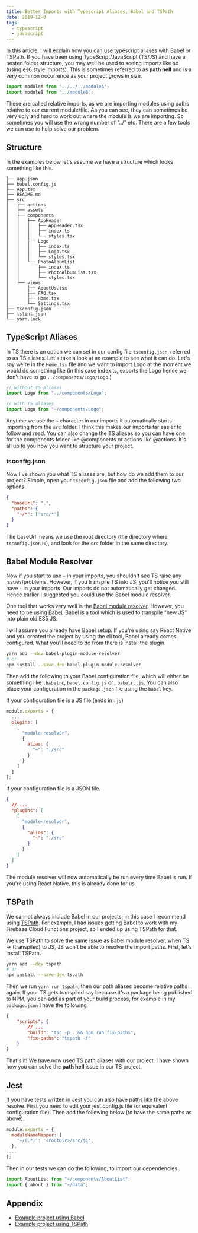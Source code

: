 ```yaml
---
title: Better Imports with Typescript Aliases, Babel and TSPath
date: 2019-12-0
tags:
  - typescript
  - javascript
---
```

In this article, I will explain how you can use typescript aliases with Babel or TSPath.
If you have been using TypeScript/JavaScript (TS/JS) and have a nested folder structure,
you may well be used to seeing imports like so (using es6 style imports). This is sometimes
referred to as **path hell** and is a very common occurrence as your project grows in size.

```js
import moduleA from "../../../moduleA";
import moduleB from "../moduleB";
```

These are called relative imports, as we are importing modules using paths relative
to our current module/file. As you can see, they can sometimes be very ugly and hard to work out
where the module is we are importing. So sometimes you will use the wrong number of "../" etc.
There are a few tools we can use to help solve our problem.

## Structure

In the examples below let's assume we have a structure which looks something like this.

```text
├── app.json
├── babel.config.js
├── App.tsx
├── README.md
├── src
│   ├── actions
│   ├── assets
│   ├── components
│   │   ├── AppHeader
│   │   │   ├── AppHeader.tsx
│   │   │   ├── index.ts
│   │   │   └── styles.tsx
│   │   ├── Logo
│   │   │   ├── index.ts
│   │   │   ├── Logo.tsx
│   │   │   └── styles.tsx
│   │   └── PhotoAlbumList
│   │       ├── index.ts
│   │       ├── PhotoAlbumList.tsx
│   │       └── styles.tsx
│   └── views
│       ├── AboutUs.tsx
│       ├── FAQ.tsx
│       ├── Home.tsx
│       └── Settings.tsx
├── tsconfig.json
├── tslint.json
└── yarn.lock
```

## TypeScript Aliases

In TS there is an option we can set in our config file `tsconfig.json`, referred to as TS aliases.
Let's take a look at an example to see what it can do. Let's say we're in the `Home.tsx` file and we want
to import Logo at the moment we would do something like (in this case index.ts, exports the Logo hence
we don't have to go `../components/Logo/Logo`.)

```js
// without TS aliases
import Logo from "../components/Logo";

// with TS aliases
import Logo from "~/components/Logo";
```

Anytime we use the `~` character in our imports it automatically starts importing from the `src` folder.
I think this makes our imports far easier to follow and read. You can also change the TS aliases
so you can have one for the components folder like @components or actions like @actions. It's all up to you how
you want to structure your project.

### tsconfig.json

Now I've shown you what TS aliases are, but how do we add them to our project? Simple, open your `tsconfig.json` file and
add the following two options

```json
{
  "baseUrl": ".",
  "paths": {
    "~/*": ["src/*"]
  }
}
```

The baseUrl means we use the root directory (the directory where `tsconfig.json` is), and look for the `src` folder in the
same directory.

## Babel Module Resolver

Now if you start to use `~` in your imports, you shouldn't see TS raise any issues/problems. However, if you
transpile TS into JS, you'll notice you still have `~` in your imports. Our imports do not automatically get changed.
Hence earlier I suggested you could use the Babel module resolver.

One tool that works very well is the [Babel module resolver](https://github.com/tleunen/babel-plugin-module-resolver). However,
you need to be using [Babel](https://babeljs.io/), Babel is a tool which is used to transpile "new JS"
into plain old ES5 JS.

I will assume you already have Babel setup. If you're using say React Native and you created the project by using the cli tool, Babel
already comes configured. What you'll need to do from there is install the plugin.

```bash
yarn add --dev babel-plugin-module-resolver
# or
npm install --save-dev babel-plugin-module-resolver
```

Then add the following to your Babel configuration file, which will either be something like `.babelrc`, `babel.config.js` or `.babelrc.js`.
You can also place your configuration in the `package.json` file using the `babel` key.

If your configuration file is a JS file (ends in `.js`)

```js
module.exports = {
  ...
  plugins: [
    [
      "module-resolver",
      {
        alias: {
          "~": "./src"
        }
      }
    ]
  ]
};
```

If your configuration file is a JSON file.

```json
{
  // ...
  "plugins": [
    [
      "module-resolver",
      {
        "alias": {
          "~": "./src"
        }
      }
    ]
  ]
}
```

The module resolver will now automatically be run every time Babel is run. If you're using React Native,
this is already done for us.

## TSPath

We cannot always include Babel in our projects, in this case I recommend using
[TSPath](https://www.npmjs.com/package/tspath). For example, I had issues getting Babel
to work with my Firebase Cloud Functions project, so I ended up using TSPath for that.

We use TSPath to solve the same issue as Babel module resolver, when TS -> (transpiled) to JS, JS
won't be able to resolve the import paths. First, let's install TSPath.

```bash
yarn add --dev tspath
# or
npm install --save-dev tspath
```

Then we run `yarn run tspath`, then our path aliases become relative paths again.
If your TS gets transpiled say because it's a package being published to NPM, you can add as part
of your build process, for example in my `package.json` I have the following

```json
{
    "scripts": {
        // ...
        "build": "tsc -p . && npm run fix-paths",
        "fix-paths": "tspath -f"
    }
}
```

That's it! We have now used TS path aliases with our project. I have shown how you can solve the
**path hell** issue in our TS project.

## Jest

If you have tests written in Jest you can also have paths like the above resolve. First you need to edit your jest.config.js file (or equivalent configuration file). Then add the following below (to have the same paths as above).

```js
module.exports = {
  moduleNameMapper: {
    '~/(.*)': '<rootDir>/src/$1',
  },
....
};
```

Then in our tests we can do the following, to import our dependencies

```js
import AboutList from "~/components/AboutList";
import { about } from "~/data";
```

## Appendix

- [Example project using Babel](https://gitlab.com/hmajid2301/stegappasaurus/tree/cde1afd6fbb9d882bccb9e05693824587ce1b77e)
- [Example project using TSPath](https://gitlab.com/hmajid2301/stegappasaurus-api/tree/2ed66fd277a148a1e11ad7c3ee932d64afdd242f/functions)
